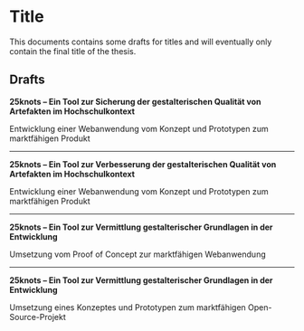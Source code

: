 # Title
This documents contains some drafts for titles and will eventually only contain the final title of the thesis.

## Drafts

**25knots – Ein Tool zur Sicherung der gestalterischen Qualität von Artefakten
im Hochschulkontext**  

Entwicklung einer Webanwendung vom Konzept und Prototypen zum marktfähigen Produkt

-----

**25knots – Ein Tool zur Verbesserung der gestalterischen Qualität von Artefakten im Hochschulkontext**  

Entwicklung einer Webanwendung vom Konzept und Prototypen zum marktfähigen Produkt

-----

**25knots – Ein Tool zur Vermittlung gestalterischer Grundlagen in der Entwicklung**  

Umsetzung vom Proof of Concept zur marktfähigen Webanwendung

-----

**25knots – Ein Tool zur Vermittlung gestalterischer Grundlagen in der Entwicklung**  

Umsetzung eines Konzeptes und Prototypen zum marktfähigen Open-Source-Projekt
